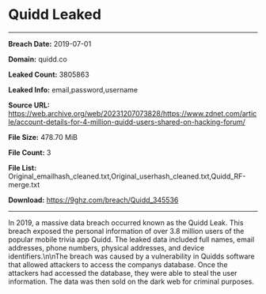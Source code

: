 # Quidd Leaked

------------
**Breach Date:** 2019-07-01

**Domain:** quidd.co

**Leaked Count:** 3805863

**Leaked Info:** email,password,username

**Source URL:** https://web.archive.org/web/20231207073828/https://www.zdnet.com/article/account-details-for-4-million-quidd-users-shared-on-hacking-forum/

**File Size:** 478.70 MiB

**File Count:** 3

**File List:** Original_emailhash_cleaned.txt,Original_userhash_cleaned.txt,Quidd_RF-merge.txt

**Download:** https://9ghz.com/breach/Quidd_345536

------------
In 2019, a massive data breach occurred known as the Quidd Leak. This breach exposed the personal information of over 3.8 million users of the popular mobile trivia app Quidd. The leaked data included full names, email addresses, phone numbers, physical addresses, and device identifiers.\n\nThe breach was caused by a vulnerability in Quidds software that allowed attackers to access the companys database. Once the attackers had accessed the database, they were able to steal the user information. The data was then sold on the dark web for criminal purposes.
